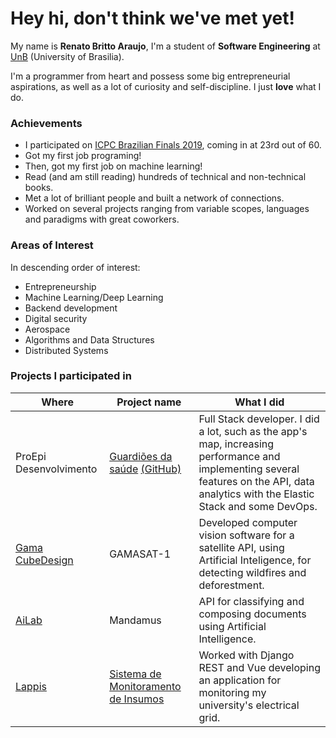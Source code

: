 # Hey hi, don't think we've met yet!

My name is **Renato Britto Araujo**, I'm a student of **Software Engineering**
at [UnB](https://en.wikipedia.org/wiki/University_of_Bras%C3%ADlia) (University of Brasilia).

I'm a programmer from heart and possess some big entrepreneurial aspirations, as well as a lot of curiosity and self-discipline. I just **love** what I do.

### Achievements

- I participated on [ICPC Brazilian Finals 2019](https://icpc.global/regionals/finder/South-America-Brazil-2019/teams), coming in at 23rd out of 60.
- Got my first job programing!
- Then, got my first job on machine learning!
- Read (and am still reading) hundreds of technical and non-technical books.
- Met a lot of brilliant people and built a network of connections.
- Worked on several projects ranging from variable scopes, languages and paradigms with great coworkers.

### Areas of Interest

In descending order of interest:

- Entrepreneurship
- Machine Learning/Deep Learning
- Backend development
- Digital security
- Aerospace
- Algorithms and Data Structures
- Distributed Systems

### Projects I participated in

| Where | Project name | What I did |
| - | - | - |
| ProEpi Desenvolvimento | [Guardiões da saúde](https://play.google.com/store/apps/details?id=com.guardioesapp&hl=pt_BR) [(GitHub)](https://github.com/proepidesenvolvimento/guardioes-api) | Full Stack developer. I did a lot, such as the app's map, increasing performance and implementing several features on the API, data analytics with the Elastic Stack and some DevOps. |
| [Gama CubeDesign](https://www.facebook.com/gamacubedesign/) | GAMASAT-1 | Developed computer vision software for a satellite API, using Artificial Inteligence, for detecting wildfires and deforestment. | 
| [AiLab](https://ailab.unb.br/) | Mandamus | API for classifying and composing documents using Artificial Intelligence. |
| [Lappis](https://lappis.rocks/) | [Sistema de Monitoramento de Insumos](https://gitlab.com/lappis-unb/projects/SMI) | Worked with Django REST and Vue developing an application for monitoring my university's electrical grid. |
